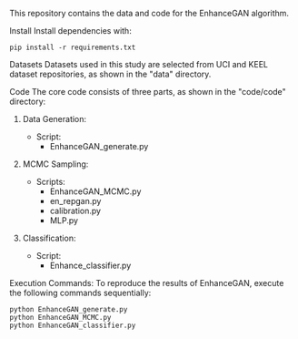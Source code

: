 This repository contains the data and code for the EnhanceGAN algorithm.

Install
Install dependencies with:
```
pip install -r requirements.txt
```

Datasets
Datasets used in this study are selected from UCI and KEEL dataset repositories, as shown in the "data" directory.

Code
The core code consists of three parts, as shown in the "code/code" directory:

1. Data Generation:
   - Script:
     - EnhanceGAN_generate.py

2. MCMC Sampling:
   - Scripts:
     - EnhanceGAN_MCMC.py
     - en_repgan.py
     - calibration.py
     - MLP.py

3. Classification:
   - Script:
     - Enhance_classifier.py

Execution Commands:
To reproduce the results of EnhanceGAN, execute the following commands sequentially:
```
python EnhanceGAN_generate.py
python EnhanceGAN_MCMC.py
python EnhanceGAN_classifier.py
```
